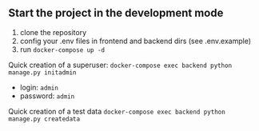 ## Start the project in the development mode

1. clone the repository
2. config your .env files in frontend and backend dirs (see .env.example)
3. run `docker-compose up -d`

Quick creation of a superuser: `docker-compose exec backend python manage.py initadmin`

- login: `admin`
- password: `admin`

Quick creation of a test data `docker-compose exec backend python manage.py createdata`